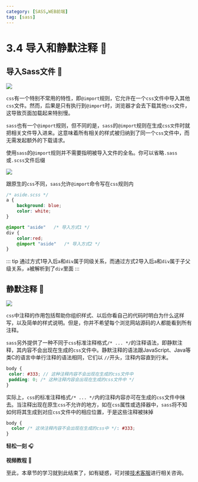 ```yaml
---
category: [SASS,WEB前端]
tag: [sass]
---
```

# 3.4 导入和静默注释 :tada:

## 导入Sass文件 :gem:
![](/images/sass/scss8.png)

`css`有一个特别不常用的特性，即`@import`规则，它允许在一个`css`文件中导入其他`css`文件。然而，后果是只有执行到`@import`时，浏览器才会去下载其他`css`文件，这导致页面加载起来特别慢。

`sass`也有一个`@import`规则，但不同的是，`sass`的`@import`规则在生成`css文`件时就把相关文件导入进来。这意味着所有相关的样式被归纳到了同一个`css`文件中，而无需发起额外的下载请求。

使用`sass`的`@import`规则并不需要指明被导入文件的全名。你可以省略`.sass`或`.scss`文件后缀

![](/images/sass/scss9.png)


跟原生的`css`不同，`sass`允许`@import`命令写在`css`规则内

```scss
/* aside.scss */
a {
    background: blue;
    color: white;
}
```

```scss
@import "aside"   /* 导入方式1 */
div {
    color:red;
    @import "aside"   /* 导入方式2 */
}
``` 


::: tip
通过方式1导入后`a`和`div`属于同级关系，而通过方式2导入后`a`和`div`属于子父级关系，`a`被解析到了`div`里面
:::


## 静默注释 :gem:

![](/images/sass/scss10.png)

`css`中注释的作用包括帮助你组织样式、以后你看自己的代码时明白为什么这样写，以及简单的样式说明。但是，你并不希望每个浏览网站源码的人都能看到所有注释。

`sass`另外提供了一种不同于`css`标准注释格式`/* ... */`的注释语法，即静默注释，其内容不会出现在生成的`css`文件中。静默注释的语法跟JavaScript、Java等类C的语言中单行注释的语法相同，它们以 `//`开头，注释内容直到行末。


```scss
body {
 color: #333; // 这种注释内容不会出现在生成的css文件中
 padding: 0; /* 这种注释内容会出现在生成的css文件中 */
}
```
实际上，`css`的标准注释格式`/* ... */`内的注释内容亦可在生成的`css`文件中抹去。当注释出现在原生`css`不允许的地方，如在`css`属性或选择器中，`sass`将不知如何将其生成到对应`css`文件中的相应位置，于是这些注释被抹掉
```scss
body {
  color /* 这块注释内容不会出现在生成的css中 */: #333;
}
```


**轻松一刻** :headphones:
<AudioPlayer
  src="/mp3/4.mp3"
  title="音乐"
  poster="/mp3/4.jpg"
/>

**视频教程** :movie_camera:
<VideoPlayer
  src="https://cdn.cnbj1.fds.api.mi-img.com/mi-mall/97ac2dcc1367e03ac580204d6ca9a724.mp4"/>

至此，本章节的学习就到此结束了，如有疑惑，可对接[技术客服](https://work.weixin.qq.com/kfid/kfc8c0fd9b49c1f38b8)进行相关咨询。